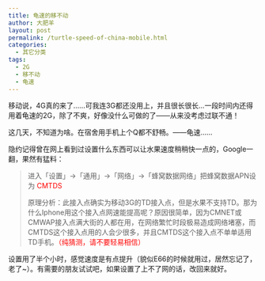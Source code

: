 ```yaml
---
title: 龟速的移不动
author: 大肥羊
layout: post
permalink: /turtle-speed-of-china-mobile.html
categories:
  - 其它分类
tags:
  - 2G
  - 移不动
  - 龟速
---
```

移动说，4G真的来了……可我连3G都还没用上，并且很长很长…一段时间内还得用着龟速的2G，除了不爽，好像没什么可做的了——从来没考虑过联不通！  


  
这几天，不知道为啥。在宿舍用手机上个Q都不舒畅。——龟速……

隐约记得曾在网上看到过设置什么东西可以让水果速度稍稍快一点的，Google一翻，果然有猛料：

> 进入「设置」→「通用」→「网络」→「蜂窝数据网络」把蜂窝数据APN设为 <span style="color: #ff0000;">CMTDS</span> 
> 
> 原理分析：此接入点确实为移动3G的TD接入点，但是水果不支持TD。那为什么Iphone用这个接入点网速能提高呢？原因很简单，因为CMNET或CMWAP接入点满大街的人都在用，在网络繁忙时段极易造成网络堵塞，而CMTDS这个接入点用的人会少很多，并且CMTDS这个接入点不单单适用TD手机。<span style="color: #ff0000;">（纯猜测，请不要轻易相信）</span> 

设置用了半个小时，感觉速度是有点提升（貌似E66的时候就用过，居然忘记了，老了~）。有需要的朋友试试吧，如果设置了上不了网的话，改回来就好。